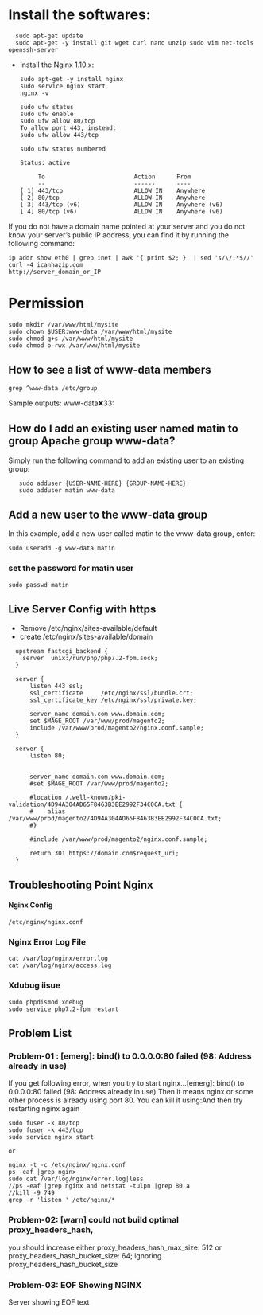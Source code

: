 

 # Install the softwares: 
 
      sudo apt-get update
      sudo apt-get -y install git wget curl nano unzip sudo vim net-tools openssh-server
      
  - Install the Nginx 1.10.x: 

        sudo apt-get -y install nginx
        sudo service nginx start
        nginx -v 
   
        sudo ufw status 
        sudo ufw enable  
        sudo ufw allow 80/tcp
        To allow port 443, instead:
        sudo ufw allow 443/tcp 
        
        sudo ufw status numbered
      ```  
      Status: active

           To                         Action      From
           --                         ------      ----
      [ 1] 443/tcp                    ALLOW IN    Anywhere
      [ 2] 80/tcp                     ALLOW IN    Anywhere
      [ 3] 443/tcp (v6)               ALLOW IN    Anywhere (v6)
      [ 4] 80/tcp (v6)                ALLOW IN    Anywhere (v6)
      ```
If you do not have a domain name pointed at your server and you do not know your server’s public IP address, you can find it by running the following command:

    ip addr show eth0 | grep inet | awk '{ print $2; }' | sed 's/\/.*$//' 
    curl -4 icanhazip.com 
    http://server_domain_or_IP


# Permission 

    sudo mkdir /var/www/html/mysite
    sudo chown $USER:www-data /var/www/html/mysite
    sudo chmod g+s /var/www/html/mysite
    sudo chmod o-rwx /var/www/html/mysite
    
    
##  How to see a list of www-data members

    grep ^www-data /etc/group

Sample outputs: www-data:x:33:

## How do I add an existing user named matin to group Apache group www-data?
Simply run the following command to add an existing user to an existing group:

       sudo adduser {USER-NAME-HERE} {GROUP-NAME-HERE}
       sudo adduser matin www-data
         
 ## Add a new user to the www-data group
In this example, add a new user called matin to the www-data group, enter:

    sudo useradd -g www-data matin
 
### set the password for matin user ###
    sudo passwd matin
    
## Live Server Config with https
 - Remove /etc/nginx/sites-available/default
 -  create  /etc/nginx/sites-available/domain

 ```
   upstream fastcgi_backend {
     server  unix:/run/php/php7.2-fpm.sock;
   }

   server {
       listen 443 ssl;
       ssl_certificate     /etc/nginx/ssl/bundle.crt;
       ssl_certificate_key /etc/nginx/ssl/private.key;

       server_name domain.com www.domain.com;
       set $MAGE_ROOT /var/www/prod/magento2;
       include /var/www/prod/magento2/nginx.conf.sample;
   }

   server {
       listen 80;


       server_name domain.com www.domain.com;
       #set $MAGE_ROOT /var/www/prod/magento2;

       #location /.well-known/pki-validation/4D94A304AD65F8463B3EE2992F34C0CA.txt {
       #    alias /var/www/prod/magento2/4D94A304AD65F8463B3EE2992F34C0CA.txt;
       #}

       #include /var/www/prod/magento2/nginx.conf.sample;

       return 301 https://domain.com$request_uri;
   }
 ```



## Troubleshooting Point Nginx


#### Nginx Config 

    /etc/nginx/nginx.conf
 

### Nginx Error Log File

    cat /var/log/nginx/error.log
    cat /var/log/nginx/access.log
    
 ### Xdubug iisue
 
    sudo phpdismod xdebug
    sudo service php7.2-fpm restart
    
## Problem List

### Problem-01 : [emerg]: bind() to 0.0.0.0:80 failed (98: Address already in use)
If you get following error, when you try to start nginx…[emerg]: bind() to 0.0.0.0:80 failed (98: Address already in use)
Then it means nginx or some other process is already using port 80. You can kill it using:And then try restarting nginx again
 ```
 sudo fuser -k 80/tcp 
 sudo fuser -k 443/tcp
 sudo service nginx start
 
 or
 
 nginx -t -c /etc/nginx/nginx.conf 
 ps -eaf |grep nginx 
 sudo cat /var/log/nginx/error.log|less 
 //ps -eaf |grep nginx and netstat -tulpn |grep 80 a
 //kill -9 749 
 grep -r 'listen ' /etc/nginx/* 
 ``` 

### Problem-02: [warn] could not build optimal proxy_headers_hash, 

you should increase either proxy_headers_hash_max_size: 512 or proxy_headers_hash_bucket_size: 64; ignoring proxy_headers_hash_bucket_size


### Problem-03: EOF Showing NGINX


Server showing EOF text





 
